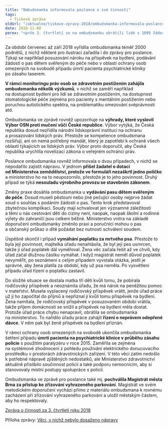 ```yaml
---
title: "Ombudsmanka informovala poslance o své činnosti"
tags:
  - Tisková zpráva
oldUrl: "/aktualne/tiskove-zpravy-2018/ombudsmanka-informovala-poslance-o-sve-cinnosti"
date: 2018-11-08
perex: "<p>Ve 3. čtvrtletí se na ombudsmanku obrátili lidé s 1899 žádostmi o pomoc. Nejčastěji se jejich výhrady týkaly postupu Vězeňské služby ČR, důchodů a dávek pomoci v hmotné nouzi. V 60 přijatých podnětech se objevila námitka nerovného zacházení. To nejpodstatnější ze své činnosti ve 3. čtvrtletí shrnula ombudsmanka ve zprávě, kterou zaslala Poslanecké sněmovně.</p>"
---
```


<!-- imported from the old website -->

<p>Za období červenec až září 2018 vyřídila ombudsmanka téměř 2000 podnětů, z nichž některé pro ilustraci zařadila i do zprávy pro poslance. Týkají se například posuzování nároku na příspěvek na bydlení, podávání žádostí o pas dětem svěřeným do péče nebo v oblasti ochrany osob omezených na svobodě případu úmrtí pacienta psychiatrické kliniky po zásahu taserem. </p> <p><b>V rámci monitoringu práv osob se zdravotním postižením zahájila ombudsmanka několik výzkumů</b>, v nichž se zaměří například na dostupnost bydlení pro lidi se zdravotním postižením, na dostupnost stomatologické péče zejména pro pacienty s mentálním postižením nebo poruchou autistického spektra, na problematiku omezování svéprávnosti atd.</p> <p>Ombudsmanka ve zprávě rovněž upozorňuje na <b>výhrady, které vyslovil Výbor OSN proti mučení vůči České republice</b>. Výbor vytýká, že Česká republika dosud nezřídila národní lidskoprávní instituci na ochranu a prosazování lidských práv. Přestože se kompetence ombudsmana rozšiřují, ani on nemá potřebný mandát, který je zapotřebí k ochraně všech oblastí týkajících se lidských práv. Výbor proto doporučil, aby Česká republika urychlila novelizaci zákona o veřejném ochránci práv.</p><p>Poslance ombudsmanka rovněž informovala o dvou případech, v nichž se nepodařilo zajistit nápravu. V jednom <b>přišel žadatel o dotaci od Ministerstva zemědělství, protože ve formuláři nezaškrtl jedno políčko</b> a ministerstvo ho na to neupozornilo, přestože je to jeho povinnost. Druhý případ se týká <b>nesouladu výrobního provozu se stavebním zákonem</b>.</p> <p>Změny praxe dosáhla ombudsmanka u <b>vydávání pasu dětem svěřeným do péče</b>. Dosud museli pěstouni nebo jiné pečující osoby nejprve žádat soud o souhlas s podáním žádosti o pas. Tento krok představoval zbytečnou komplikaci. Soudy mají schvalovat jen významné záležitosti a těmi u nás cestování dětí do ciziny není, naopak, naopak školní a rodinné výlety do zahraničí jsou celkem běžné. Ministerstvo vnitra na základě doporučení ombudsmanky změnilo praxi a poručníci mohou o pas a občanský průkaz o dítě požádat bez nutnosti schválení soudem.</p> <p>Úspěšně skončil i případ <b>vymáhání poplatku za mrtvého psa</b>. Přestože to byla její povinnost, majitelka úřadu nenahlásila, že byl její pes usmrcen, takže jí úřad poplatek dál vyměřoval. Žena věc začala řešit až ve chvíli, kdy úřad začal dlužnou částku vymáhat. I když magistrát neměl důvod poplatek nevyměřit, po seznámení s celým případem vyvstala otázka, jestli je správné, aby žena platila za období, kdy už psa neměla. Po vysvětlení případu úřad řízení o poplatku zastavil.</p> <p>Do složité situace se dostala matka tří dětí kvůli tomu, že pobírala rodičovský příspěvek a neoznámila úřadu, že má nárok na peněžitou pomoc v mateřství. Musela vyplacený rodičovský příspěvek vrátit, jenže úřad práce už jí ho započítal do příjmů a nepřiznal jí kvůli tomu příspěvek na bydlení. Žena namítala, že rodičovský příspěvek v posuzovaném období vrátila, takže příjem domácnosti se snížil a příspěvek na bydlení měla dostat. Protože úřad práce chybu nenapravil, obrátila se ombudsmanka na ministerstvo. To nařídilo úřadu práce zahájit <b>řízení o neprávem odepřené dávce</b>. V něm pak byl ženě příspěvek na bydlení přiznán.</p> <p>V rámci ochrany osob omezených na svobodě ukončila ombudsmanka šetření případu <b>úmrtí pacienta na psychiatrické klinice v průběhu zásahu policie</b> s použitím paralyzéru v roce 2015. Zaměřila se zejména na systémové zhodnocení z pohledu používání elektrického donucovacího prostředku v prostorách zdravotnických zařízení. V této věci zatím nedošlo k potřebné nápravě zjištěných nedostatků, ale Ministerstvo zdravotnictví aktuálně přislíbilo součinnost policii a také podporu nemocnicím, aby si stanovovaly místní postupy spolupráce s policií.</p><p> Ombudsmanka ve zprávě pro poslance také mj. <b>pochválila Magistrát města Brna za přístup ke zřizování vyhrazeného parkování</b>. Magistrát ve svém metodickém doporučení vychází přímo z materiálu ombudsmana k rovnému zacházení při zřizování vyhrazeného parkování a uložil městským částem, aby ho respektovaly.</p><p><a href="/uploads-import/zpravy_pro_poslaneckou_snemovnu/Ctvrtletky/2018/2018-III-Q.pdf" target="_blank">Zpráva o činnosti za 3. čtvrtletí roku 2018</a></p><p>Příloha zprávy: <a href="/uploads-import/zpravy_pro_poslaneckou_snemovnu/Ctvrtletky/2018/2018-III-Q-sankce.pdf" target="_blank">Věci, v nichž nebylo dosaženo nápravy</a></p>
